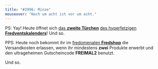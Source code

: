 ```yaml
---
title: "#2996: Minze"
mouseover: "Nach um acht ist vor um acht."
---
```


PS:
Yay!
Heute öffnet sich <a href="http://www.fonflatter.de/2013/12/02/das-2-tuerchen" title="Das 2. Türchen">das <strong>zweite Türchen</strong></a> <a href="http://www.fonflatter.de/der-fetzige-fredventskalender-2013" title="Der hyperfetzige Fredventskalender 2013">des hyperfetzigen <strong>Fredventskalenders</strong></a>!
Und so.

PPS:
Heute noch bekommt ihr im <a href="http://fred-o-mat.spreadshirt.net" title="Fredshop">fredomenalen <strong>Fredshop</strong></a> die Versandkosten erlassen, wenn ihr mindestens <strong>zwei</strong> Produkte erwerbt und den ultrageheimen Gutscheincode
<strong>FREIMAL2</strong>
benutzt.

Und so.
